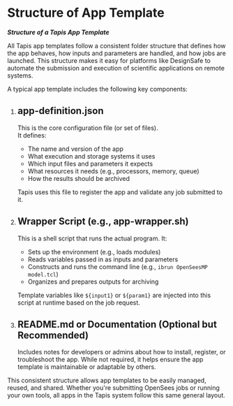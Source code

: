 # Structure of App Template
***Structure of a Tapis App Template***

All Tapis app templates follow a consistent folder structure that defines how the app behaves, how inputs and parameters are handled, and how jobs are launched. This structure makes it easy for platforms like DesignSafe to automate the submission and execution of scientific applications on remote systems.

A typical app template includes the following key components:

1. ## **app-definition.json**

    This is the core configuration file (or set of files). <br>
    It defines:
    
    * The name and version of the app
    * What execution and storage systems it uses
    * Which input files and parameters it expects
    * What resources it needs (e.g., processors, memory, queue)
    * How the results should be archived
    
    Tapis uses this file to register the app and validate any job submitted to it.

1. ## **Wrapper Script** (e.g., **app-wrapper.sh**)

    This is a shell script that runs the actual program. It:
    
    * Sets up the environment (e.g., loads modules)
    * Reads variables passed in as inputs and parameters
    * Constructs and runs the command line (e.g., `ibrun OpenSeesMP model.tcl`)
    * Organizes and prepares outputs for archiving
    
    Template variables like `${input1}` or `${param1}` are injected into this script at runtime based on the job request.

1. ## **README.md** or Documentation (Optional but Recommended)

    Includes notes for developers or admins about how to install, register, or troubleshoot the app. While not required, it helps ensure the app template is maintainable or adaptable by others.



This consistent structure allows app templates to be easily managed, reused, and shared. Whether you're submitting OpenSees jobs or running your own tools, all apps in the Tapis system follow this same general layout.


